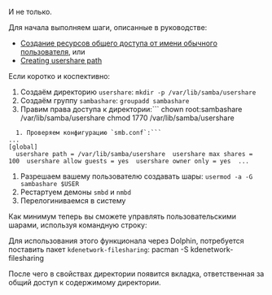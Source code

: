И не только.

Для начала выполняем шаги, описанные в руководстве:

- [Создание ресурсов общего доступа от имени обычного пользователя](https://wiki.archlinux.org/index.php/samba_%28%D0%A0%D1%83%D1%81%D1%81%D0%BA%D0%B8%D0%B9%29#.D0.A1.D0.BE.D0.B7.D0.B4.D0.B0.D0.BD.D0.B8.D0.B5_.D1.80.D0.B5.D1.81.D1.83.D1.80.D1.81.D0.BE.D0.B2_.D0.BE.D0.B1.D1.89.D0.B5.D0.B3.D0.BE_.D0.B4.D0.BE.D1.81.D1.82.D1.83.D0.BF.D0.B0_.D0.BE.D1.82_.D0.B8.D0.BC.D0.B5.D0.BD.D0.B8_.D0.BE.D0.B1.D1.8B.D1.87.D0.BD.D0.BE.D0.B3.D0.BE_.D0.BF.D0.BE.D0.BB.D1.8C.D0.B7.D0.BE.D0.B2.D0.B0.D1.82.D0.B5.D0.BB.D1.8F), или
- [Creating usershare path](https://wiki.archlinux.org/index.php/samba#Creating_usershare_path)

Если коротко и коспективно:

1.  Создаём директорию `usershare`: `mkdir -p /var/lib/samba/usershare`
2.  Создаём группу `sambashare`: `groupadd sambashare`
3.  Правим права доступа к директории:\`\`\` chown root:sambashare /var/lib/samba/usershare chmod 1770 /var/lib/samba/usershare

```
  1. Проверяем конфигурацию `smb.conf`:```
...
[global]
  usershare path = /var/lib/samba/usershare  usershare max shares = 100  usershare allow guests = yes  usershare owner only = yes  ...
```

1.  Разрешаем вашему пользователю создавать шары: `usermod -a -G sambashare $USER`
2.  Рестартуем демоны `smbd` и `nmbd`
3.  Перелогиниваемся в систему

Как минимум теперь вы сможете управлять пользовательскими шарами, используя командную строку:

Для использования этого функционала через Dolphin, потребуется поставить пакет `kdenetwork-filesharing`: pacman -S kdenetwork-filesharing

После чего в свойствах директории появится вкладка, ответственная за общий доступ к содержимому директории.